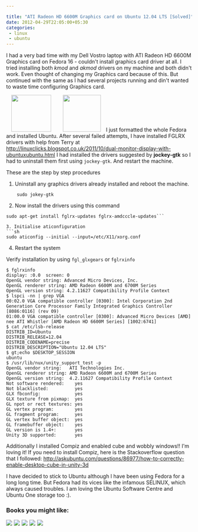 ```yaml
---

title: "ATI Radeon HD 6600M Graphics card on Ubuntu 12.04 LTS [Solved]"
date: 2012-04-29T22:05:00+05:30
categories:
 - linux
 - ubuntu
---
```


I had a very bad time with my Dell Vostro laptop with ATI Radeon HD 6600M Graphics card on Fedora 16 - couldn't install graphics card driver at all. I tried installing both <i>kmod</i> and <i>akmod</i> drivers on my machine and both didn't work. Even thought of changing my Graphics card because of this. But continued with the same as I had several projects running and din't wanted to waste time configuring Graphics card.

<a href="http://4.bp.blogspot.com/-lK0GZvxCS8U/T51vVwcRSTI/AAAAAAAADOY/oQ-ToxwfwpI/s1600/ati-radeon-hd-3800.jpg" imageanchor="1" style="margin-left: 1em; margin-right: 1em;"><img border="0" height="100" src="http://4.bp.blogspot.com/-lK0GZvxCS8U/T51vVwcRSTI/AAAAAAAADOY/oQ-ToxwfwpI/s400/ati-radeon-hd-3800.jpg" width="108" /></a>  <a href="http://1.bp.blogspot.com/-I8YW50FNYNY/T51uH-lyEUI/AAAAAAAADOM/Zv_ZCYZ_rSE/s1600/ubuntu.png" imageanchor="1" style="margin-left: 1em; margin-right: 1em;"><img border="0" height="100" src="http://1.bp.blogspot.com/-I8YW50FNYNY/T51uH-lyEUI/AAAAAAAADOM/Zv_ZCYZ_rSE/s400/ubuntu.png" width="103" /></a>I just formatted the whole Fedora and installed Ubuntu. After several failed attempts, I have installed FGLRX drivers with help from Terry at <a href="http://linuxclicks.blogspot.co.uk/2011/10/dual-monitor-display-with-ubuntuxubuntu.html">http://linuxclicks.blogspot.co.uk/2011/10/dual-monitor-display-with-ubuntuxubuntu.html</a>
I had installed the drivers suggested by <strong>jockey-gtk</strong> so I had to uninstall them first using <code>jockey-gtk</code>. And restart the machine.

These are the step by step procedures

1. Uninstall any graphics drivers already installed and reboot the machine.

```
	sudo jokey-gtk
```

2. Now install the drivers using this command
```
sudo apt-get install fglrx-updates fglrx-amdcccle-updates```

3. Initialise aticonfiguration      
```sh 
sudo aticonfig --initial --input=/etc/X11/xorg.conf
```

4. Restart the system

Verify installation by using `fgl_glxgears` or `fglrxinfo`

```
$ fglrxinfo
display: :0.0  screen: 0
OpenGL vendor string: Advanced Micro Devices, Inc.
OpenGL renderer string: AMD Radeon 6600M and 6700M Series
OpenGL version string: 4.2.11627 Compatibility Profile Context
$ lspci -nn | grep VGA
00:02.0 VGA compatible controller [0300]: Intel Corporation 2nd Generation Core Processor Family Integrated Graphics Controller [8086:0116] (rev 09)
01:00.0 VGA compatible controller [0300]: Advanced Micro Devices [AMD] nee ATI Whistler [AMD Radeon HD 6600M Series] [1002:6741]
$ cat /etc/lsb-release 
DISTRIB_ID=Ubuntu
DISTRIB_RELEASE=12.04
DISTRIB_CODENAME=precise
DISTRIB_DESCRIPTION="Ubuntu 12.04 LTS"
$ gt;echo $DESKTOP_SESSION
ubuntu
$ /usr/lib/nux/unity_support_test -p
OpenGL vendor string:   ATI Technologies Inc.
OpenGL renderer string: AMD Radeon 6600M and 6700M Series
OpenGL version string:  4.2.11627 Compatibility Profile Context
Not software rendered:    yes
Not blacklisted:          yes
GLX fbconfig:             yes
GLX texture from pixmap:  yes
GL npot or rect textures: yes
GL vertex program:        yes
GL fragment program:      yes
GL vertex buffer object:  yes
GL framebuffer object:    yes
GL version is 1.4+:       yes
Unity 3D supported:       yes
```

Additionally I installed Compiz and enabled cube and wobbly windows!! I'm loving it! If you need to install Compiz, here is the Stackoverflow question that I followed: <a href="http://askubuntu.com/questions/86977/how-to-correctly-enable-desktop-cube-in-unity-3d">http://askubuntu.com/questions/86977/how-to-correctly-enable-desktop-cube-in-unity-3d</a>

I have decided to stick to Ubuntu although I have been using Fedora for a long long time. But Fedora had its vices like the infamous SELINUX, which always caused troubles. I am loving the Ubuntu Software Centre and Ubuntu One storage too :). 

<div class="my-amazon-links"><h3>Books you might like:</h3><a href="http://www.amazon.com/gp/product/B004Y1NMDI/ref=as_li_ss_il?ie=UTF8&amp;camp=1789&amp;creative=390957&amp;creativeASIN=B004Y1NMDI&amp;linkCode=as2&amp;tag=thelaccur-20"><img border="0" src="http://ws.assoc-amazon.com/widgets/q?_encoding=UTF8&amp;ASIN=B004Y1NMDI&amp;Format=_SL160_&amp;ID=AsinImage&amp;MarketPlace=US&amp;ServiceVersion=20070822&amp;WS=1&amp;tag=thelaccur-20" /></a><img alt="" border="0" height="1" src="http://www.assoc-amazon.com/e/ir?t=thelaccur-20&amp;l=as2&amp;o=1&amp;a=B004Y1NMDI" style="border: none !important; margin: 0px !important;" width="1" />  <a href="http://www.amazon.com/gp/product/B004RYVI0Q/ref=as_li_ss_il?ie=UTF8&amp;camp=1789&amp;creative=390957&amp;creativeASIN=B004RYVI0Q&amp;linkCode=as2&amp;tag=thelaccur-20"><img border="0" src="http://ws.assoc-amazon.com/widgets/q?_encoding=UTF8&amp;ASIN=B004RYVI0Q&amp;Format=_SL160_&amp;ID=AsinImage&amp;MarketPlace=US&amp;ServiceVersion=20070822&amp;WS=1&amp;tag=thelaccur-20" /></a><img alt="" border="0" height="1" src="http://www.assoc-amazon.com/e/ir?t=thelaccur-20&amp;l=as2&amp;o=1&amp;a=B004RYVI0Q" style="border: none !important; margin: 0px !important;" width="1" />  <a href="http://www.amazon.com/gp/product/0596804849/ref=as_li_ss_il?ie=UTF8&amp;camp=1789&amp;creative=390957&amp;creativeASIN=0596804849&amp;linkCode=as2&amp;tag=thelaccur-20"><img border="0" src="http://ws.assoc-amazon.com/widgets/q?_encoding=UTF8&amp;ASIN=0596804849&amp;Format=_SL160_&amp;ID=AsinImage&amp;MarketPlace=US&amp;ServiceVersion=20070822&amp;WS=1&amp;tag=thelaccur-20" /></a><img alt="" border="0" height="1" src="http://www.assoc-amazon.com/e/ir?t=thelaccur-20&amp;l=as2&amp;o=1&amp;a=0596804849" style="border: none !important; margin: 0px !important;" width="1" /> <a href="http://www.amazon.com/gp/product/B00817OWS0/ref=as_li_ss_il?ie=UTF8&amp;camp=1789&amp;creative=390957&amp;creativeASIN=B00817OWS0&amp;linkCode=as2&amp;tag=thelaccur-20"><img border="0" src="http://ws.assoc-amazon.com/widgets/q?_encoding=UTF8&amp;ASIN=B00817OWS0&amp;Format=_SL160_&amp;ID=AsinImage&amp;MarketPlace=US&amp;ServiceVersion=20070822&amp;WS=1&amp;tag=thelaccur-20" /></a><img alt="" border="0" height="1" src="http://www.assoc-amazon.com/e/ir?t=thelaccur-20&amp;l=as2&amp;o=1&amp;a=B00817OWS0" style="border: none !important; margin: 0px !important;" width="1" /> <a href="http://www.amazon.com/gp/product/0133017605/ref=as_li_ss_il?ie=UTF8&amp;camp=1789&amp;creative=390957&amp;creativeASIN=0133017605&amp;linkCode=as2&amp;tag=thelaccur-20"><img border="0" src="http://ws.assoc-amazon.com/widgets/q?_encoding=UTF8&amp;ASIN=0133017605&amp;Format=_SL160_&amp;ID=AsinImage&amp;MarketPlace=US&amp;ServiceVersion=20070822&amp;WS=1&amp;tag=thelaccur-20" /></a><img alt="" border="0" height="1" src="http://www.assoc-amazon.com/e/ir?t=thelaccur-20&amp;l=as2&amp;o=1&amp;a=0133017605" style="border: none !important; margin: 0px !important;" width="1" />  
